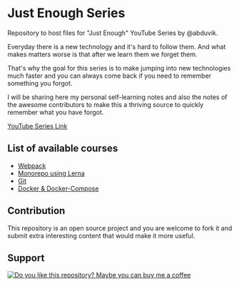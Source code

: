 # Just Enough Series

Repository to host files for "Just Enough" YouTube Series by @abduvik.

Everyday there is a new technology and it's hard to follow them. And what makes matters worse is that after we learn them we forget them.

That's why the goal for this series is to make jumping into new technologies much faster and you can always come back if you need to remember something you forgot.

I will be sharing here my personal self-learning notes and also the notes of the awesome contributors to make this a thriving source to quickly remember what you have forgot.

[YouTube Series Link](https://www.youtube.com/playlist?list=PLHdp1h1eRH0Eed94P6MpVk6EuYDbyVqO0)

## List of available courses

- [Webpack](./courses/webpack)
- [Monorepo using Lerna](./courses/monorepo-lerna)
- [Git](./courses/git)
- [Docker & Docker-Compose](./courses/docker+docker-compose)

## Contribution

This repository is an open source project and you are welcome to fork it and submit extra interesting content that would make it more useful.

## Support

[![Do you like this repository? Maybe you can buy me a coffee](https://www.buymeacoffee.com/assets/img/guidelines/download-assets-sm-1.svg)](https://www.buymeacoffee.com/abduvik)

